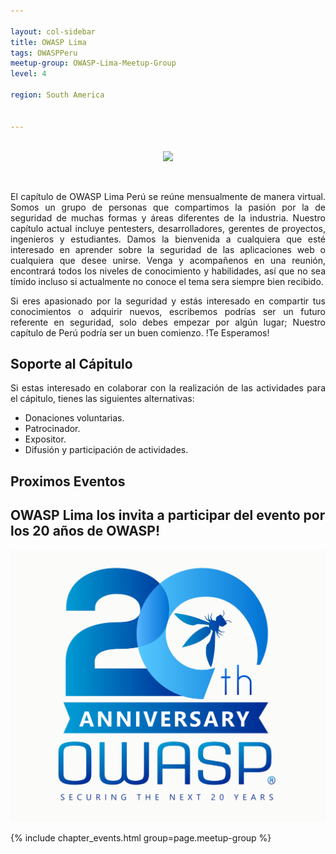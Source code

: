 ```yaml
---

layout: col-sidebar
title: OWASP Lima
tags: OWASPPeru
meetup-group: OWASP-Lima-Meetup-Group
level: 4

region: South America


---
```


<p align="center">
  <br />
  <img src="assets/images/OWASP_lima_2020.png">
</p>
<br />
<p align="justify">
El capítulo de OWASP Lima Perú se reúne mensualmente de manera virtual. Somos un grupo de personas que compartimos la pasión por la de seguridad de muchas formas y áreas diferentes de la industria. Nuestro capítulo actual incluye pentesters, desarrolladores, gerentes de proyectos, ingenieros y estudiantes.
Damos la bienvenida a cualquiera que esté interesado en aprender sobre la seguridad de las aplicaciones web o cualquiera que desee unirse. 
 Venga y acompañenos en una reunión, encontrará todos los niveles de conocimiento y habilidades, así que no sea tímido incluso si actualmente no conoce el tema sera siempre bien recibido.</p>

<p align="justify">
Si eres apasionado por la seguridad y estás interesado en compartir tus conocimientos o adquirir nuevos, escribemos podrías ser un futuro referente en seguridad, solo debes empezar por algún lugar; Nuestro capítulo de Perú podría ser un buen comienzo. !Te Esperamos!</p>


## Soporte al Cápitulo
<p ALIGN="justify">Si estas interesado en colaborar con la realización de las actividades para el cápitulo, tienes las siguientes alternativas:
<br>
<ul>
  <li> Donaciones voluntarias.</li>
  <li> Patrocinador.</li>
  <li> Expositor.</li>
  <li> Difusión y participación de actividades.</li>
</ul>

## [](#header-2)Proximos Eventos 


## [](#header-2) OWASP Lima los invita a participar del evento por los 20 años de OWASP!

<p align="justify">
<a href="https://20thanniversary.owasp.org/"> <img src="assets/images/OWASP20thAnniversary.jpeg" alt="OWASP 20th Anniversary Image"></a>
</p>

{% include chapter_events.html group=page.meetup-group %}
